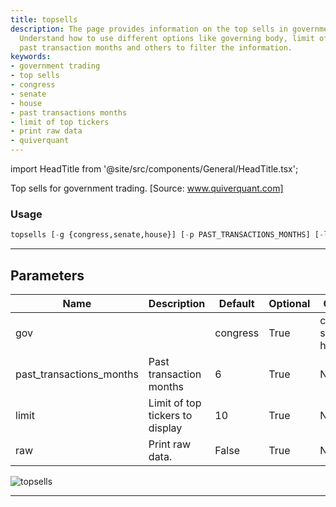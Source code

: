 ```yaml
---
title: topsells
description: The page provides information on the top sells in government trading.
  Understand how to use different options like governing body, limit of top tickers,
  past transaction months and others to filter the information.
keywords:
- government trading
- top sells
- congress
- senate
- house
- past transactions months
- limit of top tickers
- print raw data
- quiverquant
---
```


import HeadTitle from '@site/src/components/General/HeadTitle.tsx';

<HeadTitle title="topsells - Gov - Stocks - Reference | OpenBB Terminal Docs" />

Top sells for government trading. [Source: www.quiverquant.com]

### Usage

```python
topsells [-g {congress,senate,house}] [-p PAST_TRANSACTIONS_MONTHS] [-l LIMIT] [--raw]
```

---

## Parameters

| Name | Description | Default | Optional | Choices |
| ---- | ----------- | ------- | -------- | ------- |
| gov |  | congress | True | congress, senate, house |
| past_transactions_months | Past transaction months | 6 | True | None |
| limit | Limit of top tickers to display | 10 | True | None |
| raw | Print raw data. | False | True | None |

![topsells](https://user-images.githubusercontent.com/46355364/154266942-4ee9c83a-39be-4aab-8a06-01b6850f5bd9.png)

---
